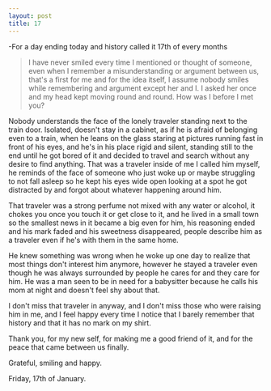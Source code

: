 ```yaml
---
layout: post
title: 17
---
```


-For a day ending today and history called it 17th of every months

>I have never smiled every time I mentioned or thought of someone, even when I remember a misunderstanding or argument between us, that's a first for me and for the idea itself, I assume nobody smiles while remembering and argument except her and I. I asked her once and my head kept moving round and round. How was I before I met you?


Nobody understands the face of the lonely traveler standing next to the train door. Isolated, doesn't stay in a cabinet, as if he is afraid of belonging even to a train, when he leans on the glass staring at pictures running fast in front of his eyes, and he's in his place rigid and silent, standing still to the end until he got bored of it and decided to travel and search without any desire to find anything. That was a traveler inside of me I called him myself, he reminds of the face of someone who just woke up or maybe struggling to not fall asleep so he kept his eyes wide open looking at a spot he got distracted by and forgot about whatever happening around him.


That traveler was a strong perfume not mixed with any water or alcohol, it chokes you once you touch it or get close to it, and he lived in a small town so the smallest news in it became a big even for him, his reasoning ended and his mark faded and his sweetness disappeared, people describe him as a traveler even if he's with them in the same home. 


He knew something was wrong when he woke up one day to realize that most things don't interest him anymore, however he stayed a traveler even though he was always surrounded by people he cares for and they care for him. He was a man seen to be in need for a babysitter because he calls his mom at night and doesn't feel shy about that.


I don't miss that traveler in anyway, and I don't miss those who were raising him in me, and I feel happy every time I notice that I barely remember that history and that it has no mark on my shirt.


Thank you, for my new self, for making me a good friend of it, and for the peace that came between us finally.

Grateful, smiling and happy.


Friday, 17th of January.
